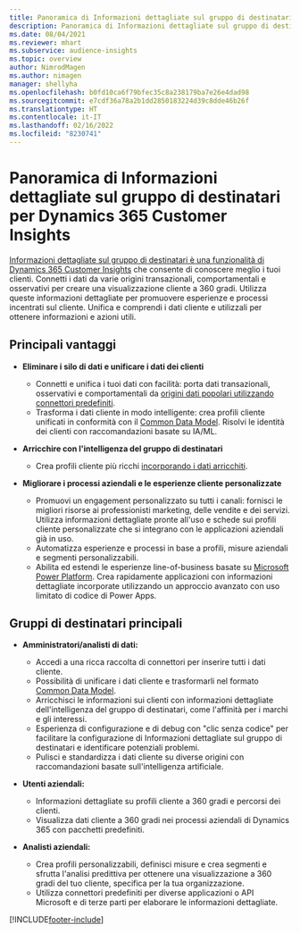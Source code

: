 ```yaml
---
title: Panoramica di Informazioni dettagliate sul gruppo di destinatari per Dynamics 365 Customer Insights
description: Panoramica di Informazioni dettagliate sul gruppo di destinatari per Dynamics 365 Customer Insights
ms.date: 08/04/2021
ms.reviewer: mhart
ms.subservice: audience-insights
ms.topic: overview
author: NimrodMagen
ms.author: nimagen
manager: shellyha
ms.openlocfilehash: b0fd10ca6f79bfec35c8a238179ba7e26e4dad98
ms.sourcegitcommit: e7cdf36a78a2b1dd2850183224d39c8dde46b26f
ms.translationtype: HT
ms.contentlocale: it-IT
ms.lasthandoff: 02/16/2022
ms.locfileid: "8230741"
---
```

# <a name="audience-insights-for-dynamics-365-customer-insights-overview"></a>Panoramica di Informazioni dettagliate sul gruppo di destinatari per Dynamics 365 Customer Insights

[Informazioni dettagliate sul gruppo di destinatari è una funzionalità di Dynamics 365 Customer Insights](https://dynamics.microsoft.com/ai/customer-insights/audience-insights-capability/) che consente di conoscere meglio i tuoi clienti. Connetti i dati da varie origini transazionali, comportamentali e osservativi per creare una visualizzazione cliente a 360 gradi. Utilizza queste informazioni dettagliate per promuovere esperienze e processi incentrati sul cliente. Unifica e comprendi i dati cliente e utilizzali per ottenere informazioni e azioni utili.

## <a name="main-benefits"></a>Principali vantaggi 

- **Eliminare i silo di dati e unificare i dati dei clienti**

  - Connetti e unifica i tuoi dati con facilità: porta dati transazionali, osservativi e comportamentali da [origini dati popolari utilizzando connettori predefiniti](data-sources.md).
  - Trasforma i dati cliente in modo intelligente: crea profili cliente unificati in conformità con il [Common Data Model](/common-data-model/). Risolvi le identità dei clienti con raccomandazioni basate su IA/ML.

- **Arricchire con l'intelligenza del gruppo di destinatari**

  - Crea profili cliente più ricchi [incorporando i dati arricchiti](enrichment-hub.md).  

- **Migliorare i processi aziendali e le esperienze cliente personalizzate**

  - Promuovi un engagement personalizzato su tutti i canali: fornisci le migliori risorse ai professionisti marketing, delle vendite e dei servizi. Utilizza informazioni dettagliate pronte all'uso e schede sui profili cliente personalizzate che si integrano con le applicazioni aziendali già in uso.
  - Automatizza esperienze e processi in base a profili, misure aziendali e segmenti personalizzabili.
  - Abilita ed estendi le esperienze line-of-business basate su [Microsoft Power Platform](https://powerplatform.microsoft.com/). Crea rapidamente applicazioni con informazioni dettagliate incorporate utilizzando un approccio avanzato con uso limitato di codice di Power Apps.  

## <a name="key-audiences"></a>Gruppi di destinatari principali

- **Amministratori/analisti di dati:**

  - Accedi a una ricca raccolta di connettori per inserire tutti i dati cliente.
  - Possibilità di unificare i dati cliente e trasformarli nel formato [Common Data Model](/common-data-model/).
  - Arricchisci le informazioni sui clienti con informazioni dettagliate dell'intelligenza del gruppo di destinatari, come l'affinità per i marchi e gli interessi.
  - Esperienza di configurazione e di debug con "clic senza codice" per facilitare la configurazione di Informazioni dettagliate sul gruppo di destinatari e identificare potenziali problemi.
  - Pulisci e standardizza i dati cliente su diverse origini con raccomandazioni basate sull'intelligenza artificiale.  

- **Utenti aziendali:**

  - Informazioni dettagliate su profili cliente a 360 gradi e percorsi dei clienti.
  - Visualizza dati cliente a 360 gradi nei processi aziendali di Dynamics 365 con pacchetti predefiniti.

- **Analisti aziendali:**

  - Crea profili personalizzabili, definisci misure e crea segmenti e sfrutta l'analisi predittiva per ottenere una visualizzazione a 360 gradi del tuo cliente, specifica per la tua organizzazione.  
  - Utilizza connettori predefiniti per diverse applicazioni o API Microsoft e di terze parti per elaborare le informazioni dettagliate.

[!INCLUDE[footer-include](../includes/footer-banner.md)]